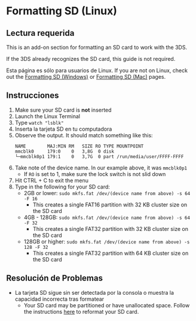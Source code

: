 # Formatting SD (Linux)

## Lectura requerida

This is an add-on section for formatting an SD card to work with the 3DS.

If the 3DS already recognizes the SD card, this guide is not required.

Esta página es sólo para usuarios de Linux. If you are not on Linux, check out the [Formatting SD (Windows)](formatting-sd-\(windows\)) or [Formatting SD (Mac)](formatting-sd-\(mac\)) pages.

## Instrucciones

1. Make sure your SD card is **not** inserted
2. Launch the Linux Terminal
3. Type `watch "lsblk"`
4. Inserta la tarjeta SD en tu computadora
5. Observe the output. It should match something like this:
    ```
    NAME        MAJ:MIN RM   SIZE RO TYPE MOUNTPOINT
    mmcblk0     179:0    0   3,8G  0 disk
    └─mmcblk0p1 179:1    0   3,7G  0 part /run/media/user/FFFF-FFFF
    ```
6. Take note of the device name. In our example above, it was `mmcblk0p1`
    - If `RO` is set to 1, make sure the lock switch is not slid down
7. Hit CTRL + C to exit the menu
8. Type in the following for your SD card:
    - 2GB or lower: `sudo mkfs.fat /dev/(device name from above) -s 64 -F 16`
        - This creates a single FAT16 partition with 32 KB cluster size on the SD card
    - 4GB - 128GB: `sudo mkfs.fat /dev/(device name from above) -s 64 -F 32`
        - This creates a single FAT32 partition with 32 KB cluster size on the SD card
    - 128GB or higher: `sudo mkfs.fat /dev/(device name from above) -s 128 -F 32`
        - This creates a single FAT32 partition with 64 KB cluster size on the SD card

## Resolución de Problemas

- La tarjeta SD sigue sin ser detectada por la consola o muestra la capacidad incorrecta tras formatear
    - Your SD card may be partitioned or have unallocated space. Follow the instructions [here](https://wiki.hacks.guide/wiki/SD_Clean/Linux) to reformat your SD card.
